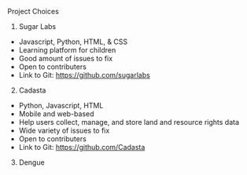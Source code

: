 Project Choices

1. Sugar Labs
  * Javascript, Python, HTML, & CSS
  * Learning platform for children
  * Good amount of issues to fix
  * Open to contributers
  * Link to Git: https://github.com/sugarlabs

2. Cadasta
  * Python, Javascript, HTML
  * Mobile and web-based 
  * Help users collect, manage, and store land and resource rights data
  * Wide variety of issues to fix 
  * Open to contributers
  * Link to Git: https://github.com/Cadasta
  

3. Dengue
